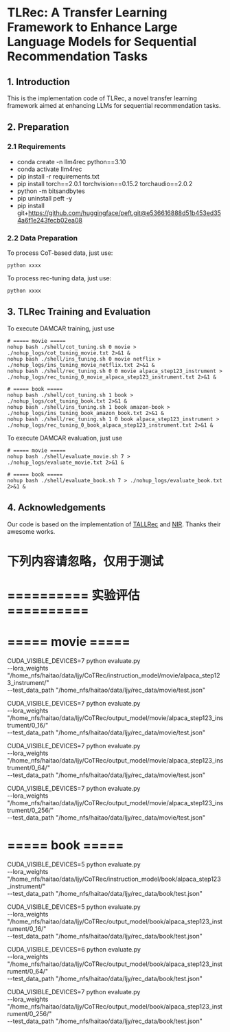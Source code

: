 # TLRec: A Transfer Learning Framework to Enhance Large Language Models for Sequential Recommendation Tasks

## 1. Introduction
This is the implementation code of TLRec, 
a novel transfer learning framework aimed at enhancing LLMs for sequential recommendation tasks.

## 2. Preparation
### 2.1 Requirements
- conda create -n llm4rec python==3.10
- conda activate llm4rec
- pip install -r requirements.txt
- pip install torch==2.0.1 torchvision==0.15.2 torchaudio==2.0.2
- python -m bitsandbytes
- pip uninstall peft -y
- pip install git+https://github.com/huggingface/peft.git@e536616888d51b453ed354a6f1e243fecb02ea08

### 2.2 Data Preparation
To process CoT-based data, just use:
```
python xxxx
```
To process rec-tuning data, just use:
```
python xxxx
```

## 3. TLRec Training and Evaluation
To execute DAMCAR training, just use
```
# ===== movie =====
nohup bash ./shell/cot_tuning.sh 0 movie > ./nohup_logs/cot_tuning_movie.txt 2>&1 &
nohup bash ./shell/ins_tuning.sh 0 movie netflix > ./nohup_logs/ins_tuning_movie_netflix.txt 2>&1 &
nohup bash ./shell/rec_tuning.sh 0 0 movie alpaca_step123_instrument > ./nohup_logs/rec_tuning_0_movie_alpaca_step123_instrument.txt 2>&1 &

# ===== book =====
nohup bash ./shell/cot_tuning.sh 1 book > ./nohup_logs/cot_tuning_book.txt 2>&1 &
nohup bash ./shell/ins_tuning.sh 1 book amazon-book > ./nohup_logs/ins_tuning_book_amazon_book.txt 2>&1 &
nohup bash ./shell/rec_tuning.sh 1 0 book alpaca_step123_instrument > ./nohup_logs/rec_tuning_0_book_alpaca_step123_instrument.txt 2>&1 &
```
To execute DAMCAR evaluation, just use
```
# ===== movie =====
nohup bash ./shell/evaluate_movie.sh 7 > ./nohup_logs/evaluate_movie.txt 2>&1 &

# ===== book =====
nohup bash ./shell/evaluate_book.sh 7 > ./nohup_logs/evaluate_book.txt 2>&1 &
```

## 4. Acknowledgements
Our code is based on the implementation of [TALLRec](https://github.com/SAI990323/TALLRec) and [NIR](https://github.com/AGI-Edgerunners/LLM-Next-Item-Rec). Thanks their awesome works.

# 下列内容请忽略，仅用于测试
# ========== 实验评估 ==========
# ===== movie =====
CUDA_VISIBLE_DEVICES=7 python evaluate.py \
  --lora_weights "/home_nfs/haitao/data/ljy/CoTRec/instruction_model/movie/alpaca_step123_instrument/" \
  --test_data_path "/home_nfs/haitao/data/ljy/rec_data/movie/test.json"

CUDA_VISIBLE_DEVICES=7 python evaluate.py \
  --lora_weights "/home_nfs/haitao/data/ljy/CoTRec/output_model/movie/alpaca_step123_instrument/0_16/" \
  --test_data_path "/home_nfs/haitao/data/ljy/rec_data/movie/test.json"

CUDA_VISIBLE_DEVICES=7 python evaluate.py \
  --lora_weights "/home_nfs/haitao/data/ljy/CoTRec/output_model/movie/alpaca_step123_instrument/0_64/" \
  --test_data_path "/home_nfs/haitao/data/ljy/rec_data/movie/test.json"

CUDA_VISIBLE_DEVICES=7 python evaluate.py \
  --lora_weights "/home_nfs/haitao/data/ljy/CoTRec/output_model/movie/alpaca_step123_instrument/0_256/" \
  --test_data_path "/home_nfs/haitao/data/ljy/rec_data/movie/test.json"

# ===== book =====
CUDA_VISIBLE_DEVICES=5 python evaluate.py \
  --lora_weights "/home_nfs/haitao/data/ljy/CoTRec/instruction_model/book/alpaca_step123_instrument/" \
  --test_data_path "/home_nfs/haitao/data/ljy/rec_data/book/test.json"

CUDA_VISIBLE_DEVICES=5 python evaluate.py \
  --lora_weights "/home_nfs/haitao/data/ljy/CoTRec/output_model/book/alpaca_step123_instrument/0_16/" \
  --test_data_path "/home_nfs/haitao/data/ljy/rec_data/book/test.json"

CUDA_VISIBLE_DEVICES=6 python evaluate.py \
  --lora_weights "/home_nfs/haitao/data/ljy/CoTRec/output_model/book/alpaca_step123_instrument/0_64/" \
  --test_data_path "/home_nfs/haitao/data/ljy/rec_data/book/test.json"

CUDA_VISIBLE_DEVICES=7 python evaluate.py \
  --lora_weights "/home_nfs/haitao/data/ljy/CoTRec/output_model/book/alpaca_step123_instrument/0_256/" \
  --test_data_path "/home_nfs/haitao/data/ljy/rec_data/book/test.json"
